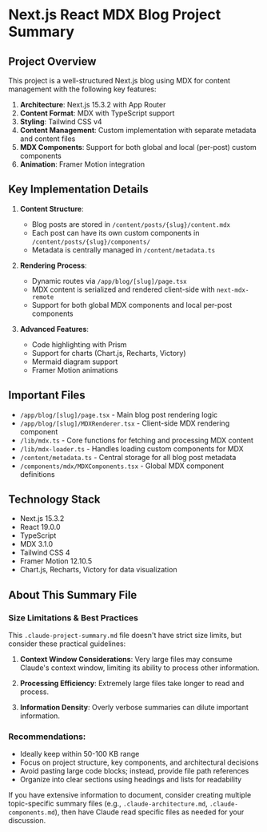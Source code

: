 # Next.js React MDX Blog Project Summary

## Project Overview

This project is a well-structured Next.js blog using MDX for content management with the following key features:

1. **Architecture**: Next.js 15.3.2 with App Router
2. **Content Format**: MDX with TypeScript support
3. **Styling**: Tailwind CSS v4
4. **Content Management**: Custom implementation with separate metadata and content files
5. **MDX Components**: Support for both global and local (per-post) custom components
6. **Animation**: Framer Motion integration

## Key Implementation Details

1. **Content Structure**:
   - Blog posts are stored in `/content/posts/{slug}/content.mdx`
   - Each post can have its own custom components in `/content/posts/{slug}/components/`
   - Metadata is centrally managed in `/content/metadata.ts`

2. **Rendering Process**:
   - Dynamic routes via `/app/blog/[slug]/page.tsx`
   - MDX content is serialized and rendered client-side with `next-mdx-remote`
   - Support for both global MDX components and local per-post components

3. **Advanced Features**:
   - Code highlighting with Prism
   - Support for charts (Chart.js, Recharts, Victory)
   - Mermaid diagram support
   - Framer Motion animations

## Important Files

- `/app/blog/[slug]/page.tsx` - Main blog post rendering logic
- `/app/blog/[slug]/MDXRenderer.tsx` - Client-side MDX rendering component
- `/lib/mdx.ts` - Core functions for fetching and processing MDX content
- `/lib/mdx-loader.ts` - Handles loading custom components for MDX
- `/content/metadata.ts` - Central storage for all blog post metadata
- `/components/mdx/MDXComponents.tsx` - Global MDX component definitions

## Technology Stack

- Next.js 15.3.2
- React 19.0.0
- TypeScript
- MDX 3.1.0
- Tailwind CSS 4
- Framer Motion 12.10.5
- Chart.js, Recharts, Victory for data visualization

## About This Summary File

### Size Limitations & Best Practices

This `.claude-project-summary.md` file doesn't have strict size limits, but consider these practical guidelines:

1. **Context Window Considerations**: Very large files may consume Claude's context window, limiting its ability to process other information.

2. **Processing Efficiency**: Extremely large files take longer to read and process.

3. **Information Density**: Overly verbose summaries can dilute important information.

### Recommendations:

- Ideally keep within 50-100 KB range
- Focus on project structure, key components, and architectural decisions
- Avoid pasting large code blocks; instead, provide file path references
- Organize into clear sections using headings and lists for readability

If you have extensive information to document, consider creating multiple topic-specific summary files (e.g., `.claude-architecture.md`, `.claude-components.md`), then have Claude read specific files as needed for your discussion.

